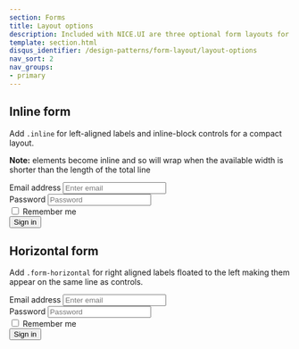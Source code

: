 ```yaml
---
section: Forms
title: Layout options
description: Included with NICE.UI are three optional form layouts for common use cases
template: section.html
disqus_identifier: /design-patterns/form-layout/layout-options
nav_sort: 2
nav_groups:
- primary
---
```


## Inline form

Add <code>.inline</code> for left-aligned labels and inline-block controls for a compact layout.

<div class="note note-info">
  <p><strong>Note:</strong> elements become inline and so will wrap when the available width is
    shorter than the length of the total line</p>
</div>

<div class="guide-example">
  <form class="inline" role="form">
    <div class="form-group">
      <label for="exampleInputEmail2">Email address</label>
      <input type="email" id="exampleInputEmail2" placeholder="Enter email">
    </div>
    <div class="form-group">
      <label for="exampleInputPassword2">Password</label>
      <input type="password" id="exampleInputPassword2" placeholder="Password">
    </div>
    <div class="form-group checkbox">
      <label><input type="checkbox"> Remember me</label>
    </div>
    <button type="submit" class="btn">Sign in</button>
  </form>
</div>

## Horizontal form

Add <code>.form-horizontal</code> for right aligned labels floated to the left making them appear on the same line as controls.

<div class="guide-example">
  <form class="horizontal" role="form">
    <div class="form-group">
      <label for="exampleInputEmail3">Email address</label>
      <input type="email" id="exampleInputEmail3" placeholder="Enter email">
    </div>
    <div class="form-group">
      <label for="exampleInputPassword3">Password</label>
      <input type="password" id="exampleInputPassword3" placeholder="Password">
    </div>
    <div class="form-group checkbox">
      <label><input type="checkbox"> Remember me</label>
    </div>
    <div class="form-group">
      <button type="submit" class="btn">Sign in</button>
    </div>
  </form>
</div>
